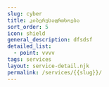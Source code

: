 ```yaml
---
slug: cyber
title: კიბერუსაფრთხოება
sort_order: 5
icon: shield
general_description: dfsdsf
detailed_list:
  - point: vvvv
tags: services
layout: service-detail.njk
permalink: /services/{{slug}}/
---
```

